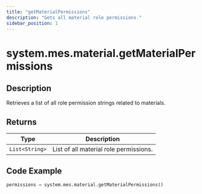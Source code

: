 ```yaml
---
title: "getMaterialPermissions"
description: "Gets all material role permissions."
sidebar_position: 1
---
```


# system.mes.material.getMaterialPermissions

## Description
Retrieves a list of all role permission strings related to materials.

## Returns
| Type         | Description                          |
|--------------|--------------------------------------|
| `List<String>` | List of all material role permissions.    |

## Code Example
```python
permissions = system.mes.material.getMaterialPermissions()
```

